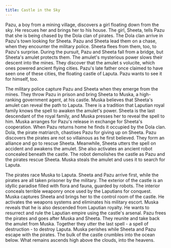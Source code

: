 ```yaml
---
title: Castle in the Sky
---
```


Pazu, a boy from a mining village, discovers a girl floating down from the sky.
He rescues her and brings her to his house. The girl, Sheeta, tells Pazu that
she is being chased by the Dola clan of pirates. The Dola clan arrive in Pazu's
town looking for Sheeta. Pazu and Sheeta lead them on a chase, when they
encounter the military police. Sheeta flees from them, too, to Pazu's surprise.
During the pursuit, Pazu and Sheeta fall from a bridge, but Sheeta's amulet
protects them. The amulet's mysterious power slows their descent into the mines.
They discover that the amulet s volucite, which ones powered ancient flying
cities. Pazu's late father once claimed to have seen one of these cities, the
floating castle of Laputa. Pazu wants to see it for himself, too.

The military police capture Pazu and Sheeta when they emerge from the mines.
They throw Pazu in prison and bring Sheeta to Muska, a high-ranking government
agent, at his castle. Muska believes that Sheeta's amulet can reveal the path to
Laputa. There is a tradition that Laputian royal family knows the spell to
awaken the amulet's power. Sheeta is the last descendant of the royal family,
and Muska presses her to reveal the spell to him. Muska arranges for Pazu's
release in exchange for Sheeta's cooperation. When Pazu returns home he finds it
occupied by the Dola clan. Dola, the pirate matriarch, chastises Pazu for giving
up on Sheeta. Pazu discovers the pirates are not so villainous as he first
believed. They form an alliance and go to rescue Sheeta. Meanwhile, Sheeta
utters the spell on accident and awakens the amulet. She also activates an
ancient robot concealed beneath the castle. The robot demolishes the castle as
Pazu and the pirates rescue Sheeta. Muska steals the amulet and uses it to
search for Laputa.

The pirates race Muska to Laputa. Sheeta and Pazu arrive first, while the
pirates are all taken prisoner by the military. The exterior of the castle is an
idyllic paradise filled with flora and fauna, guarded by robots. The interior
conceals terrible weaponry once used by the Laputians for conquest. Muska
captures Sheeta and brings her to the control room of the castle. He activates
the weapons systems and eliminates his military escort. Muska reveals that he is
also descended from Laputian royalty. He wants to resurrect and rule the
Laputian empire using the castle's arsenal. Pazu frees the pirates and goes
after Muska and Sheeta. They reunite and take back the amulet from Muska.
Together they utter the last spell - a spell of destruction - to destroy Laputa.
Muska perishes while Sheeta and Pazu escape with the pirates. The bulk of the
castle crumbles into the ocean below. What remains ascends high above the
clouds, into the heavens.
